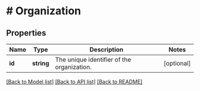 # # Organization

## Properties

Name | Type | Description | Notes
------------ | ------------- | ------------- | -------------
**id** | **string** | The unique identifier of the organization. | [optional] 

[[Back to Model list]](../../README.md#documentation-for-models) [[Back to API list]](../../README.md#documentation-for-api-endpoints) [[Back to README]](../../README.md)


